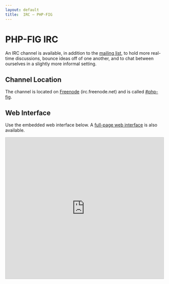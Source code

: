 ```yaml
---
layout: default
title:  IRC — PHP-FIG
---
```

# PHP-FIG IRC

An IRC channel is available, in addition to the [mailing list][mailing], to
hold more real-time discussions, bounce ideas off of one another, and to chat
between ourselves in a slightly more informal setting.

## Channel Location

The channel is located on [Freenode][freenode] (irc.freenode.net)
and is called [#php-fig][irc-channel].

## Web Interface

Use the embedded web interface below. A [full-page web interface][irc-fullscreen] is also available.

<iframe src="http://webchat.freenode.net?nick=fig...&amp;channels=php-fig&amp;prompt=1"
    style="width:100%; height:450px; border:1px solid #CCC"></iframe>

  [mailing]: http://groups.google.com/group/php-fig/
  [freenode]: http://www.freenode.net
  [irc-channel]: irc://freenode.net/php-fig
  [irc-fullscreen]: /irc/fullscreen/